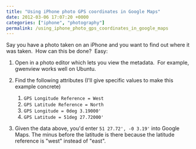 ```yaml
---
title: "Using iPhone photo GPS coordinates in Google Maps"
date: 2012-03-06 17:07:20 +0000
categories: ["iphone", "photography"]
permalink: /using_iphone_photo_gps_coordinates_in_google_maps
---
```

Say you have a photo taken on an iPhone and you want to find out where
it was taken.  How can this be done?  Easy:

1.  Open in a photo editor which lets you view the metadata.  For
    example, gwenview works well on Ubuntu.
2.  Find the following attributes (I'll give specific values to make
    this example concrete)
    1.  `GPS Longitude Reference = West`
    2.  `GPS Latitude Reference = North`
    3.  `GPS Longitude = 0deg 3.19000'`
    4.  `GPS Latitude = 51deg 27.72000'`

3.  Given the data above, you'd enter `51 27.72', -0 3.19'` into
    Google Maps. The minus before the latitude is there because the
    latitude reference is "west" instead of "east".<!--break-->


